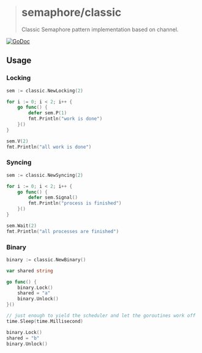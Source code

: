 > # semaphore/classic
>
> Classic Semaphore pattern implementation based on channel.

[![GoDoc](https://godoc.org/github.com/kamilsk/semaphore/classic?status.svg)](https://godoc.org/github.com/kamilsk/semaphore/classic)

## Usage

### Locking

```go
sem := classic.NewLocking(2)

for i := 0; i < 2; i++ {
    go func() {
        defer sem.P(1)
        fmt.Println("work is done")
    }()
}

sem.V(2)
fmt.Println("all work is done")
```

### Syncing

```go
sem := classic.NewSyncing(2)

for i := 0; i < 2; i++ {
    go func() {
        defer sem.Signal()
        fmt.Println("process is finished")
    }()
}

sem.Wait(2)
fmt.Println("all processes are finished")
```

### Binary

```go
binary := classic.NewBinary()

var shared string

go func() {
    binary.Lock()
    shared = "a"
    binary.Unlock()
}()

// just enough to yield the scheduler and let the goroutines work off
time.Sleep(time.Millisecond)

binary.Lock()
shared = "b"
binary.Unlock()
```
